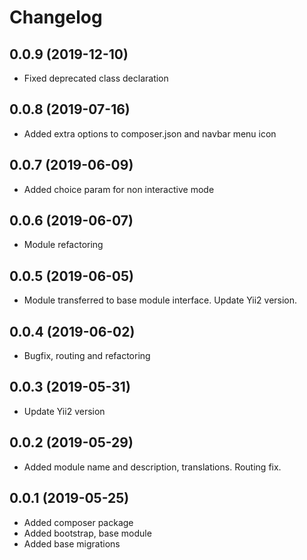 Changelog
=========

## 0.0.9 (2019-12-10)
 * Fixed deprecated class declaration

## 0.0.8 (2019-07-16)
 * Added extra options to composer.json and navbar menu icon
 
## 0.0.7 (2019-06-09)
 * Added choice param for non interactive mode

## 0.0.6 (2019-06-07)
 * Module refactoring
 
## 0.0.5 (2019-06-05)
 * Module transferred to base module interface. Update Yii2 version.

## 0.0.4 (2019-06-02)
 * Bugfix, routing and refactoring
 
## 0.0.3 (2019-05-31)
 * Update Yii2 version

## 0.0.2 (2019-05-29)
 * Added module name and description, translations. Routing fix.
 
## 0.0.1 (2019-05-25)
 * Added composer package
 * Added bootstrap, base module
 * Added base migrations